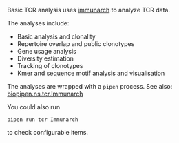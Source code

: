Basic TCR analysis uses [immunarch][1] to analyze TCR data.

The analyses include:

- Basic analysis and clonality
- Repertoire overlap and public clonotypes
- Gene usage analysis
- Diversity estimation
- Tracking of clonotypes
- Kmer and sequence motif analysis and visualisation

The analyses are wrapped with a `pipen` process. See also: [biopipen.ns.tcr.Immunarch][2]

You could also run
```shell
pipen run tcr Immunarch
```
to check configurable items.

[1]: https://immunarch.com/
[2]: https://pwwang.github.io/biopipen/api/biopipen.ns.tcr/#biopipen.ns.tcr.Immunarch

